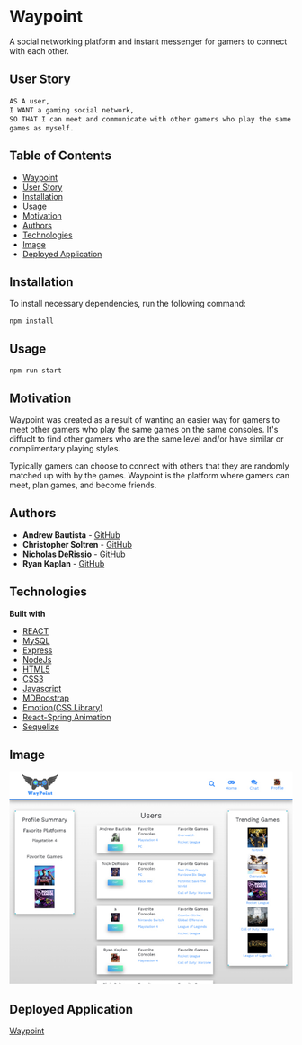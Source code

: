 # Waypoint
A social networking platform and instant messenger for gamers to connect with each other.

## User Story
```
AS A user,
I WANT a gaming social network,
SO THAT I can meet and communicate with other gamers who play the same games as myself.
```
## Table of Contents

  * [Waypoint](#waypoint)
  * [User Story](#user-story)
  * [Installation](#installation)
  * [Usage](#Usage)
  * [Motivation](#motivation)
  * [Authors](#authors)
  * [Technologies](#technologies)
  * [Image](#image)
  * [Deployed Application](#deployed-application)

## Installation
To install necessary dependencies, run the following command:

```
npm install
```
## Usage
```
npm run start
```

## Motivation
Waypoint was created as a result of wanting an easier way for gamers to meet other gamers who play the same games on the same consoles. It's diffuclt to find other gamers who are the same level and/or have similar or complimentary playing styles.

Typically gamers can choose to connect with others that they are randomly matched up with by the games. Waypoint is the platform where gamers can meet, plan games, and become friends. 


## Authors
* **Andrew Bautista** - [GitHub](https://github.com/WarriorofZarona)
* **Christopher Soltren** - [GitHub](https://github.com/soltrenc)
* **Nicholas DeRissio** - [GitHub](https://github.com/KantKontrol)
* **Ryan Kaplan** - [GitHub](https://github.com/kapslock07)



## Technologies
<b>Built with</b>
- [REACT](https://reactjs.org/docs/getting-started.html)
- [MySQL](https://dev.mysql.com/doc/)
- [Express](https://nodejs.org/en/docs/)
- [NodeJs](https://nodejs.org/en/docs/)
- [HTML5](https://developer.mozilla.org/en-US/docs/Web/Guide/HTML/HTML5)
- [CSS3](https://developer.mozilla.org/en-US/docs/Web/CSS)
- [Javascript](https://developer.mozilla.org/en-US/docs/Web/JavaScript)
- [MDBoostrap](https://mdbootstrap.com/docs/)  
- [Emotion(CSS Library)]( https://emotion.sh/docs/introduction)
- [React-Spring Animation](https://www.react-spring.io/docs/hooks/basics) 
- [Sequelize](https://sequelize.org/v5/)



## Image
![Waypoint](waypoint.jpg)

## Deployed Application
<a href="https://ancient-dusk-51587.herokuapp.com/">Waypoint</a>
